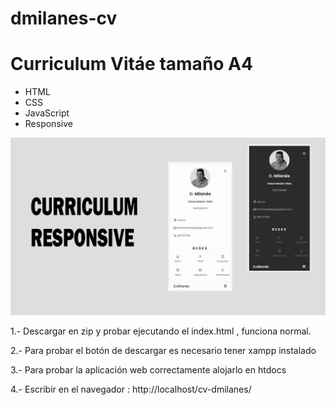 # dmilanes-cv

<h1>Curriculum Vitáe tamaño A4</h1>
<ul>
  <li>HTML</li>
  <li>CSS</li>
  <li>JavaScript</li>
  <li>Responsive</li>
</ul>

![preview img](/preview.png)

<p> 1.- Descargar en zip y probar ejecutando el index.html , funciona normal.</p>
<p> 2.- Para probar el botón de descargar es necesario tener xampp instalado</p>
<p> 3.- Para probar la aplicación web correctamente alojarlo en htdocs</p>
<p> 4.- Escribir en el navegador : http://localhost/cv-dmilanes/</p>

